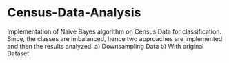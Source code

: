 # Census-Data-Analysis

Implementation of Naive Bayes algorithm on Census Data for classification.
Since, the classes are imbalanced, hence two approaches are implemented and then the results analyzed.
  a) Downsampling Data
  b) With original Dataset.
